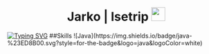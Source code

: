 <h1 align="center">Jarko | Isetrip
<img src="https://github.com/blackcater/blackcater/raw/main/images/Hi.gif" height="32"/></h1>
<a href="https://git.io/typing-svg"><img src="https://readme-typing-svg.herokuapp.com?font=Fira+Code&size=18&pause=1000&color=A422A3&center=true&multiline=true&width=600&lines=Computer+science+student%2C+developer+from+Ukraine" alt="Typing SVG" /></a>
##Skills
![Java](https://img.shields.io/badge/java-%23ED8B00.svg?style=for-the-badge&logo=java&logoColor=white)
